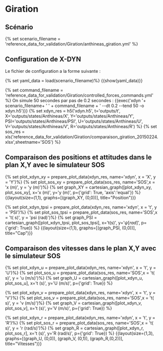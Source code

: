 # Giration

## Scénario

{% set scenario_filename = 'reference_data_for_validation/Giration/anthineas_giration.yml' %}

## Configuration de X-DYN

Le fichier de configuration a la forme suivante :

{% set yaml_data = load(scenario_filename)%}
{{show(yaml_data)}}

{% set command_filename = 'reference_data_for_validation/Giration/controlled_forces_commands.yml' %}
On simule 50 secondes par pas de 0.2 secondes :
{{exec('xdyn '+ scenario_filename+ ' ' + command_filename + ' --dt 0.2  --tend 50 -o xdyn.h5')}}
{% set xdyn_res = h5('xdyn.h5', t='outputs/t', X='outputs/states/Anthineas/X', Y='outputs/states/Anthineas/Y', PSI='outputs/states/Anthineas/PSI', U='outputs/states/Anthineas/U', V='outputs/states/Anthineas/V', R='outputs/states/Anthineas/R') %}
{% set sos_res = xls('reference_data_for_validation/Giration/comparaison_giration_20150224.xlsx',sheetname='SOS') %}

## Comparaison des positions et attitudes dans le plan X,Y avec le simulateur SOS

{% set plot_xdyn_xy = prepare_plot_data(xdyn_res, name='xdyn', x = 'X', y = 'Y')%}
{% set plot_sos_xy  = prepare_plot_data(sos_res, name='SOS',x = 'x (m)', y = 'y (m)')%}
{% set graph_XY     = cartesian_graph([plot_xdyn_xy, plot_sos_xy], x='x (m)', y='y (m)', p={'grid': True, 'axis':'equal'}) %}
{{layout(size=(1,1), graphs=[(graph_XY, (0,0))], title="Position")}}

{% set plot_xdyn_tpsi = prepare_plot_data(xdyn_res, name='xdyn', x = 't', y = 'PSI')%}
{% set plot_sos_tpsi = prepare_plot_data(sos_res, name='SOS',x = 't( s)', y = 'psi (rad)')%}
{% set graph_PSI     = cartesian_graph([plot_xdyn_tpsi, plot_sos_tpsi], x='t(s)', y='$\psi [rad]$', p={'grid': True}) %}
{{layout(size=(1,1), graphs=[(graph_PSI, (0,0))], title="Cap")}}

## Comparaison des vitesses dans le plan X,Y avec le simulateur SOS

{% set plot_xdyn_u = prepare_plot_data(xdyn_res, name='xdyn', x = 't', y = 'U')%}
{% set plot_sos_u = prepare_plot_data(sos_res, name='SOS',x = 't( s)', y = 'u (m/s)')%}
{% set graph_U     = cartesian_graph([plot_xdyn_u, plot_sos_u], x='t (s)', y='U (m/s)', p={'grid': True}) %}

{% set plot_xdyn_v = prepare_plot_data(xdyn_res, name='xdyn', x = 't', y = 'V')%}
{% set plot_sos_v = prepare_plot_data(sos_res, name='SOS',x = 't( s)', y = 'v (m/s)')%}
{% set graph_V     = cartesian_graph([plot_xdyn_v, plot_sos_v], x='t (s)', y='V (m/s)', p={'grid': True}) %}

{% set plot_xdyn_r = prepare_plot_data(xdyn_res, name='xdyn', x = 't', y = 'R')%}
{% set plot_sos_r = prepare_plot_data(sos_res, name='SOS',x = 't( s)', y = 'r (rad/s)')%}
{% set graph_R     = cartesian_graph([plot_xdyn_r, plot_sos_r], x='t (s)', y='R (rad/s)', p={'grid': True}) %}
{{layout(size=(1,3), graphs=[(graph_U, (0,0)), (graph_V, (0,1)), (graph_R,(0,2))], title="Vitesses")}}

